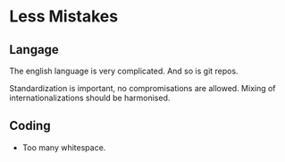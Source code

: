 # Less Mistakes

Langage
-------
The english language is very complicated. And so is git repos.

Standardization is important, no compromisations are allowed. Mixing of internationalizations should be harmonised.

## Coding

* Too many whitespace.
